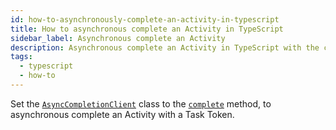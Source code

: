 ```yaml
---
id: how-to-asynchronously-complete-an-activity-in-typescript
title: How to asynchronous complete an Activity in TypeScript
sidebar_label: Asynchronous complete an Activity
description: Asynchronous complete an Activity in TypeScript with the complete method.
tags:
  - typescript
  - how-to
---
```


Set the [`AsyncCompletionClient`](https://typescript.temporal.io/api/classes/client.AsyncCompletionClient) class to the [`complete`](https://typescript.temporal.io/api/classes/client.AsyncCompletionClient#complete) method, to asynchronous complete an Activity with a Task Token.

<!--SNIPSTART typescript-activity-complete-async -->
<!--SNIPEND-->
